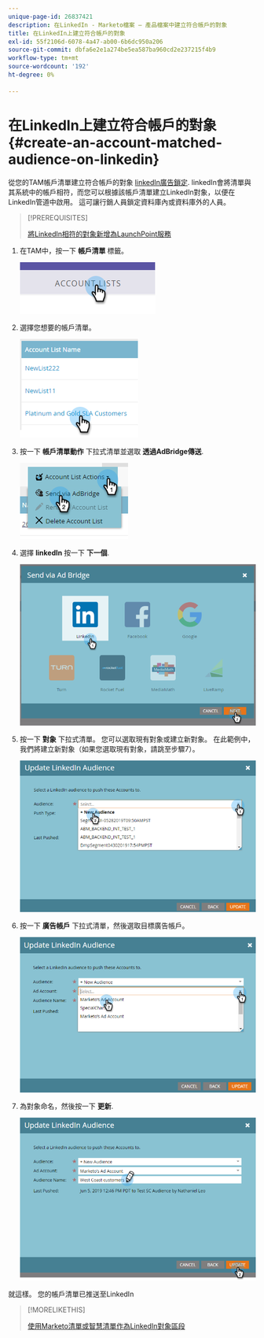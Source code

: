 ```yaml
---
unique-page-id: 26837421
description: 在LinkedIn - Marketo檔案 — 產品檔案中建立符合帳戶的對象
title: 在LinkedIn上建立符合帳戶的對象
exl-id: 55f2106d-6078-4a47-ab00-6b6dc950a206
source-git-commit: dbfa6e2e1a274be5ea587ba960cd2e237215f4b9
workflow-type: tm+mt
source-wordcount: '192'
ht-degree: 0%

---
```


# 在LinkedIn上建立符合帳戶的對象 {#create-an-account-matched-audience-on-linkedin}

從您的TAM帳戶清單建立符合帳戶的對象 [linkedIn廣告鎖定](https://business.linkedin.com/marketing-solutions/ad-targeting/account-targeting). linkedIn會將清單與其系統中的帳戶相符，而您可以根據該帳戶清單建立LinkedIn對象，以便在LinkedIn管道中啟用。 這可讓行銷人員鎖定資料庫內或資料庫外的人員。

>[!PREREQUISITES]
>
>[將LinkedIn相符的對象新增為LaunchPoint服務](/help/marketo/product-docs/demand-generation/ad-network-integrations/add-linkedin-matched-audiences-as-a-launchpoint-service.md)

1. 在TAM中，按一下 **帳戶清單** 標籤。

   ![](assets/create-a-matched-audience-on-linkedin-1.png)

1. 選擇您想要的帳戶清單。

   ![](assets/create-a-matched-audience-on-linkedin-2.png)

1. 按一下 **帳戶清單動作** 下拉式清單並選取 **透過AdBridge傳送**.

   ![](assets/create-a-matched-audience-on-linkedin-3.png)

1. 選擇 **linkedIn** 按一下 **下一個**.

   ![](assets/create-a-matched-audience-on-linkedin-4.png)

1. 按一下 **對象** 下拉式清單。 您可以選取現有對象或建立新對象。 在此範例中，我們將建立新對象（如果您選取現有對象，請跳至步驟7）。

   ![](assets/create-a-matched-audience-on-linkedin-5.png)

1. 按一下 **廣告帳戶** 下拉式清單，然後選取目標廣告帳戶。

   ![](assets/create-a-matched-audience-on-linkedin-6.png)

1. 為對象命名，然後按一下 **更新**.

   ![](assets/create-a-matched-audience-on-linkedin-7.png)

就這樣。 您的帳戶清單已推送至LinkedIn

>[!MORELIKETHIS]
>
>[使用Marketo清單或智慧清單作為LinkedIn對象區段](/help/marketo/product-docs/demand-generation/social/social-functions/use-a-marketo-list-or-smart-list-as-a-linkedin-audience-segment.md)
